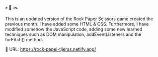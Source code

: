 ✊ 📜 ✂️ 

This is an updated version of the Rock Paper Scissors game created the previous month.
I have added some HTML & CSS. 
Furthermore, I have  modified somehow the JavaScript code, adding some new learned techniques such as DOM manipulation, addEventListeners and the forEAch() method. 

🔗 URL:
https://rock-papel-tijeras.netlify.app/
